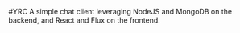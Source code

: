 #YRC
A simple chat client leveraging NodeJS and MongoDB on the backend, and React and Flux on the frontend.
